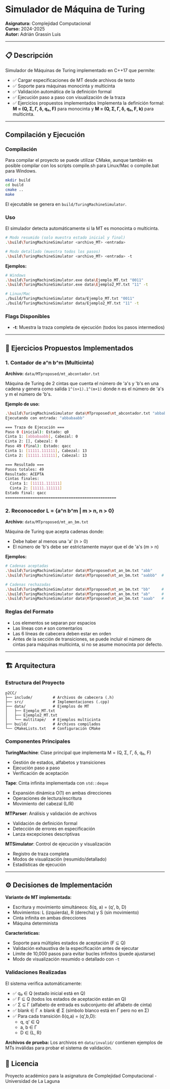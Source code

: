 # Simulador de Máquina de Turing

**Asignatura:** Complejidad Computacional  
**Curso:** 2024-2025  
**Autor:** Adrián Grassin Luis

---

## 📋 Descripción

Simulador de Máquinas de Turing implementado en C++17 que permite:

- ✅ Cargar especificaciones de MT desde archivos de texto
- ✅ Soporte para máquinas monocinta y multicinta
- ✅ Validación automática de la definición formal
- ✅ Ejecución paso a paso con visualización de la traza
- ✅ Ejercicios propuestos implementados
Implementa la definición formal: **M = (Q, Σ, Γ, δ, q₀, F)** para monocinta y **M = (Q, Σ, Γ, δ, q₀, F, k)** para multicinta.

---

## Compilación y Ejecución

### Compilación

Para compilar el proyecto se puede utilizar CMake, aunque también es posible compilar con los scripts compile.sh para Linux/Mac o compile.bat para Windows.

```bash
mkdir build
cd build
cmake ..
make
```

El ejecutable se genera en `build/TuringMachineSimulator`.

### Uso

El simulador detecta automáticamente si la MT es monocinta o multicinta.

```bash
# Modo resumido (solo muestra estado inicial y final)
.\build\TuringMachineSimulator <archivo_MT> <entrada>

# Modo detallado (muestra todos los pasos)
.\build\TuringMachineSimulator <archivo_MT> <entrada> -t
```

**Ejemplos:**

```bash
# Windows
.\build\TuringMachineSimulator.exe data\Ejemplo_MT.txt "0011"
.\build\TuringMachineSimulator.exe data\Ejemplo2_MT.txt "11" -t

# Linux/Mac
./build/TuringMachineSimulator data/Ejemplo_MT.txt "0011"
./build/TuringMachineSimulator data/Ejemplo2_MT.txt "11" -t
```

### Flags Disponibles

- **-t**: Muestra la traza completa de ejecución (todos los pasos intermedios)

---

## 🎯 Ejercicios Propuestos Implementados

### 1. Contador de a^n b^m (Multicinta)

**Archivo:** `data/MTproposed/mt_abcontador.txt`

Máquina de Turing de 2 cintas que cuenta el número de 'a's y 'b's en una cadena y genera como salida `1^(n+1).1^(m+1)` donde n es el número de 'a's y m el número de 'b's.

**Ejemplo de uso:**

```bash
.\build\TuringMachineSimulator data\MTproposed\mt_abcontador.txt "abbabaabb" 
Ejecutando con entrada: "abbabaabb"

=== Traza de Ejecución ===
Paso 0 (inicial): Estado: q0
Cinta 1: [abbabaabb], Cabezal: 0
Cinta 2: [], Cabezal: 0
Paso 49 (final): Estado: qacc
Cinta 1: [11111.111111], Cabezal: 13
Cinta 2: [11111.111111], Cabezal: 13

=== Resultado ===
Pasos totales: 49
Resultado: ACEPTA
Cintas finales:
  Cinta 1: [11111.111111]
  Cinta 2: [11111.111111]
Estado final: qacc
=================================================
```

### 2. Reconocedor L = {a^n b^m | m > n, n > 0}

**Archivo:** `data/MTproposed/mt_an_bm.txt`

Máquina de Turing que acepta cadenas donde:

- Debe haber al menos una 'a' (n > 0)
- El número de 'b's debe ser estrictamente mayor que el de 'a's (m > n)

**Ejemplos:**
```bash
# Cadenas aceptadas
.\build\TuringMachineSimulator data\MTproposed\mt_an_bm.txt "abb"        # n=1, m=2 ✓
.\build\TuringMachineSimulator data\MTproposed\mt_an_bm.txt "aabbb"  # n=2, m=3 ✓

# Cadenas rechazadas
.\build\TuringMachineSimulator data\MTproposed\mt_an_bm.txt "bb"     # n=0 ✗
.\build\TuringMachineSimulator data\MTproposed\mt_an_bm.txt "ab"     # m=n ✗
.\build\TuringMachineSimulator data\MTproposed\mt_an_bm.txt "aaab"   # m<n ✗
```

### Reglas del Formato

- Los elementos se separan por espacios
- Las líneas con `#` son comentarios
- Las 6 líneas de cabecera deben estar en orden
- Antes de la sección de transiciones, se puede incluir el número de cintas para máquinas multicinta, si no se asume monocinta por defecto.

---

## 🏗️ Arquitectura

### Estructura del Proyecto

```
p2CC/
├── include/         # Archivos de cabecera (.h)
├── src/             # Implementaciones (.cpp)
├── data/            # Ejemplos de MT
│   ├── Ejemplo_MT.txt
│   ├── Ejemplo2_MT.txt
│   └── multitape/   # Ejemplos multicinta
├── build/           # Archivos compilados
└── CMakeLists.txt   # Configuración CMake
```

### Componentes Principales

**TuringMachine**: Clase principal que implementa M = (Q, Σ, Γ, δ, q₀, F)

- Gestión de estados, alfabetos y transiciones
- Ejecución paso a paso
- Verificación de aceptación

**Tape**: Cinta infinita implementada con `std::deque`

- Expansión dinámica O(1) en ambas direcciones
- Operaciones de lectura/escritura
- Movimiento del cabezal (L/R)

**MTParser**: Análisis y validación de archivos

- Validación de definición formal
- Detección de errores en especificación
- Lanza excepciones descriptivas

**MTSimulator**: Control de ejecución y visualización

- Registro de traza completa
- Modos de visualización (resumido/detallado)
- Estadísticas de ejecución

---

## ⚙️ Decisiones de Implementación

**Variante de MT implementada:**

- Escritura y movimiento simultáneos: δ(q, a) = (q', b, D)
- Movimientos: L (izquierda), R (derecha) y S (sin movimiento)
- Cinta infinita en ambas direcciones
- Máquina determinista

**Características:**

- Soporte para múltiples estados de aceptación (F ⊆ Q)
- Validación exhaustiva de la especificación antes de ejecutar
- Límite de 10,000 pasos para evitar bucles infinitos (puede ajustarse)
- Modo de visualización resumido o detallado con `-t`

### Validaciones Realizadas

El sistema verifica automáticamente:

- ✅ q₀ ∈ Q (estado inicial está en Q)
- ✅ F ⊆ Q (todos los estados de aceptación están en Q)
- ✅ Σ ⊆ Γ (alfabeto de entrada es subconjunto del alfabeto de cinta)
- ✅ blank ∈ Γ ∧ blank ∉ Σ (símbolo blanco está en Γ pero no en Σ)
- ✅ Para cada transición δ(q,a) = (q',b,D):
  - q, q' ∈ Q
  - a, b ∈ Γ
  - D ∈ {L, R}

**Archivos de prueba:** Los archivos en `data/invalid/` contienen ejemplos de MTs inválidas para probar el sistema de validación.

## 📄 Licencia

Proyecto académico para la asignatura de Complejidad Computacional - Universidad de La Laguna
